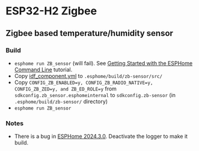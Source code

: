 # ESP32-H2 Zigbee

## Zigbee based temperature/humidity sensor

### Build
* `esphome run ZB_sensor` (will fail). See [Getting Started with the ESPHome Command Line](https://esphome.io/guides/getting_started_command_line.html) tutorial.
* Copy [idf_component.yml](idf_component.yml) to `.esphome/build/zb-sensor/src/`
* Copy `CONFIG_ZB_ENABLED=y, CONFIG_ZB_RADIO_NATIVE=y, CONFIG_ZB_ZED=y, and ZB_ED_ROLE=y` from `sdkconfig.zb_sensor.esphomeinternal` to `sdkconfig.zb-sensor` (in `.esphome/build/zb-sensor/` directory)
* `esphome run ZB_sensor`

### Notes
* There is a bug in [ESPHome 2024.3.0](https://esphome.io/changelog/2024.3.0.html). Deactivate the logger to make it build.
